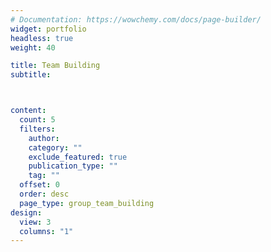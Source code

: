 ```yaml
---
# Documentation: https://wowchemy.com/docs/page-builder/
widget: portfolio
headless: true
weight: 40

title: Team Building
subtitle:



content:
  count: 5
  filters:
    author:
    category: ""
    exclude_featured: true
    publication_type: ""
    tag: ""
  offset: 0
  order: desc
  page_type: group_team_building
design:
  view: 3
  columns: "1"
---
```

